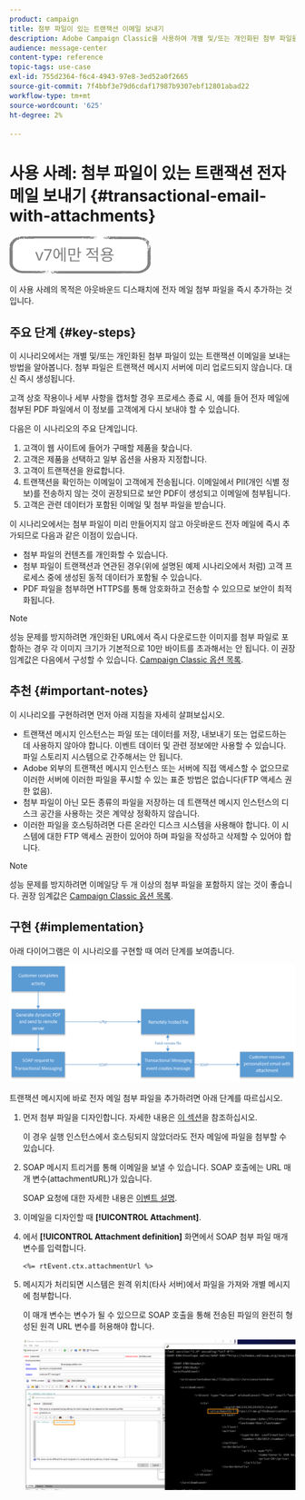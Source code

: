 ```yaml
---
product: campaign
title: 첨부 파일이 있는 트랜잭션 이메일 보내기
description: Adobe Campaign Classic을 사용하여 개별 및/또는 개인화된 첨부 파일을 사용하여 트랜잭션 이메일을 보내는 방법을 알아봅니다.
audience: message-center
content-type: reference
topic-tags: use-case
exl-id: 755d2364-f6c4-4943-97e8-3ed52a0f2665
source-git-commit: 7f4bbf3e79d6cdaf17987b9307ebf12801abad22
workflow-type: tm+mt
source-wordcount: '625'
ht-degree: 2%

---
```


# 사용 사례: 첨부 파일이 있는 트랜잭션 전자 메일 보내기 {#transactional-email-with-attachments}

![](../../assets/v7-only.svg)

이 사용 사례의 목적은 아웃바운드 디스패치에 전자 메일 첨부 파일을 즉시 추가하는 것입니다.

## 주요 단계 {#key-steps}

이 시나리오에서는 개별 및/또는 개인화된 첨부 파일이 있는 트랜잭션 이메일을 보내는 방법을 알아봅니다. 첨부 파일은 트랜잭션 메시지 서버에 미리 업로드되지 않습니다. 대신 즉시 생성됩니다.

고객 상호 작용이나 세부 사항을 캡처할 경우 프로세스 종료 시, 예를 들어 전자 메일에 첨부된 PDF 파일에서 이 정보를 고객에게 다시 보내야 할 수 있습니다.

다음은 이 시나리오의 주요 단계입니다.

1. 고객이 웹 사이트에 들어가 구매할 제품을 찾습니다.
1. 고객은 제품을 선택하고 일부 옵션을 사용자 지정합니다.
1. 고객이 트랜잭션을 완료합니다.
1. 트랜잭션을 확인하는 이메일이 고객에게 전송됩니다. 이메일에서 PII(개인 식별 정보)를 전송하지 않는 것이 권장되므로 보안 PDF이 생성되고 이메일에 첨부됩니다.
1. 고객은 관련 데이터가 포함된 이메일 및 첨부 파일을 받습니다.

이 시나리오에서는 첨부 파일이 미리 만들어지지 않고 아웃바운드 전자 메일에 즉시 추가되므로 다음과 같은 이점이 있습니다.

* 첨부 파일의 컨텐츠를 개인화할 수 있습니다.
* 첨부 파일이 트랜잭션과 연관된 경우(위에 설명된 예제 시나리오에서 처럼) 고객 프로세스 중에 생성된 동적 데이터가 포함될 수 있습니다.
* PDF 파일을 첨부하면 HTTPS를 통해 암호화하고 전송할 수 있으므로 보안이 최적화됩니다.

>[!NOTE]
>
>성능 문제를 방지하려면 개인화된 URL에서 즉시 다운로드한 이미지를 첨부 파일로 포함하는 경우 각 이미지 크기가 기본적으로 10만 바이트를 초과해서는 안 됩니다. 이 권장 임계값은 다음에서 구성할 수 있습니다. [Campaign Classic 옵션 목록](../../installation/using/configuring-campaign-options.md#delivery).

## 추천 {#important-notes}

이 시나리오를 구현하려면 먼저 아래 지침을 자세히 살펴보십시오.

* 트랜잭션 메시지 인스턴스는 파일 또는 데이터를 저장, 내보내기 또는 업로드하는 데 사용하지 않아야 합니다. 이벤트 데이터 및 관련 정보에만 사용할 수 있습니다. 파일 스토리지 시스템으로 간주해서는 안 됩니다.
* Adobe 외부의 트랜잭션 메시지 인스턴스 또는 서버에 직접 액세스할 수 없으므로 이러한 서버에 이러한 파일을 푸시할 수 있는 표준 방법은 없습니다(FTP 액세스 권한 없음).
* 첨부 파일이 아닌 모든 종류의 파일을 저장하는 데 트랜잭션 메시지 인스턴스의 디스크 공간을 사용하는 것은 계약상 정확하지 않습니다.
* 이러한 파일을 호스팅하려면 다른 온라인 디스크 시스템을 사용해야 합니다. 이 시스템에 대한 FTP 액세스 권한이 있어야 하며 파일을 작성하고 삭제할 수 있어야 합니다.

>[!NOTE]
>
>성능 문제를 방지하려면 이메일당 두 개 이상의 첨부 파일을 포함하지 않는 것이 좋습니다. 권장 임계값은 [Campaign Classic 옵션 목록](../../installation/using/configuring-campaign-options.md#delivery).

## 구현 {#implementation}

아래 다이어그램은 이 시나리오를 구현할 때 여러 단계를 보여줍니다.

![](assets/message-center-uc1.png)

트랜잭션 메시지에 바로 전자 메일 첨부 파일을 추가하려면 아래 단계를 따르십시오.

1. 먼저 첨부 파일을 디자인합니다. 자세한 내용은 [이 섹션](../../delivery/using/attaching-files.md#attach-a-personalized-file)을 참조하십시오.

   이 경우 실행 인스턴스에서 호스팅되지 않았더라도 전자 메일에 파일을 첨부할 수 있습니다.

1. SOAP 메시지 트리거를 통해 이메일을 보낼 수 있습니다. SOAP 호출에는 URL 매개 변수(attachmentURL)가 있습니다.

   SOAP 요청에 대한 자세한 내용은 [이벤트 설명](../../message-center/using/event-description.md).

1. 이메일을 디자인할 때 **[!UICONTROL Attachment]**.

1. 에서 **[!UICONTROL Attachment definition]** 화면에서 SOAP 첨부 파일 매개 변수를 입력합니다.

   ```
   <%= rtEvent.ctx.attachmentUrl %>
   ```

1. 메시지가 처리되면 시스템은 원격 위치(타사 서버)에서 파일을 가져와 개별 메시지에 첨부합니다.

   이 매개 변수는 변수가 될 수 있으므로 SOAP 호출을 통해 전송된 파일의 완전히 형성된 원격 URL 변수를 허용해야 합니다.

   ![](assets/message-center-uc2.png)

